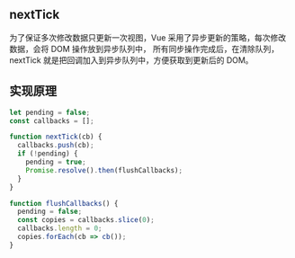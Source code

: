 
## nextTick

为了保证多次修改数据只更新一次视图，Vue 采用了异步更新的策略，每次修改数据，会将 DOM 操作放到异步队列中， 所有同步操作完成后，在清除队列，nextTick 就是把回调加入到异步队列中，方便获取到更新后的 DOM。

## 实现原理
```js
let pending = false;
const callbacks = [];

function nextTick(cb) {
  callbacks.push(cb);
  if (!pending) {
    pending = true;
    Promise.resolve().then(flushCallbacks);
  }
}

function flushCallbacks() {
  pending = false;
  const copies = callbacks.slice(0);
  callbacks.length = 0;
  copies.forEach(cb => cb());
}
```